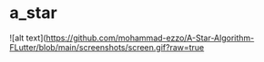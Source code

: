# a_star

![alt text](https://github.com/mohammad-ezzo/A-Star-Algorithm-FLutter/blob/main/screenshots/screen.gif?raw=true

